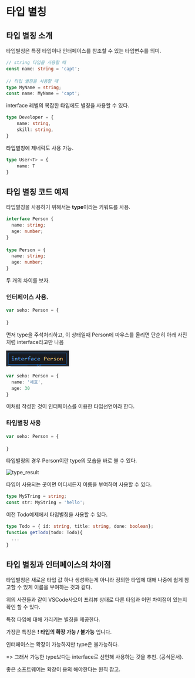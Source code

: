 # 타입 별칭

## 타입 별칭 소개

타입별칭은 특정 타입이나 인터페이스를 참조할 수 있는 타입변수를 의미.

```typescript
// string 타입을 사용할 때
const name: string = 'capt';

// 타입 별칭을 사용할 때
type MyName = string;
const name: MyName = 'capt';
```

interface 레벨의 복잡한 타입에도 별칭을 사용할 수 있다.

```typescript
type Developer = {
    name: string,
    skill: string,
}
```

타입별칭에 제네릭도 사용 가능.

```typescript
type User<T> = {
    name: T
}
```



## 타입 별칭 코드 예제

타입별칭을 사용하기 위해서는 **type**이라는 키워드를 사용.

```typescript
interface Person {
  name: string;
  age: number;
}

type Person = {
  name: string;
  age: number;
}
```

두 개의 차이를 보자.

### 인터페이스 사용.

```typescript
var seho: Person = {

}
```

먼저 type을 주석처리하고, 이 상태일때 Person에 마우스를 올리면 단순히 아래 사진처럼 interface라고만 나옴

![interface _esult](./readme_images/06_interface_result.png)



```typescript
var seho: Person = {
  name: '세호',
  age: 30
}
```

이처럼 작성한 것이 인터페이스를 이용한 타입선언이라 한다.



### 타입별칭 사용

```typescript
var seho: Person = {

}
```

타입별칭의 경우 Person이란 type의 모습을 바로 볼 수 있다.

![type_result](./readme_images/06_type_result.png)



타입이 사용되는 곳이면 어디서든지 이름을 부여하여 사용할 수 있다.

```typescript
type MySTring = string;
const str: MyString = 'hello';
```

이전 Todo예제에서 타입별칭을 사용할 수 있다.

```typescript
type Todo = { id: string, title: string, done: boolean};
function getTodo(todo: Todo){
  ...
}
```



## 타입 별칭과 인터페이스의 차이점

타입별칭은 새로운 타입 값 하나 생성하는게 아니라 정의한 타입에 대해 나중에 쉽게 참고할 수 있게 이름을 부여하는 것과 같다.

위의 사진들과 같이 VSCode사으이 프리뷰 상태로 다른 타입과 어떤 차이점이 있는지 확인 할 수 있다.



특정 타입에 대해 가리키는 별칭을 제공한다.



가장큰 특징은 **! 타입의 확장 가능 / 불가능** 입니다.

인터페이스는 확장이 가능하지만 type은 불가능하다.

=> 그래서 가능한 type보다는 interface로 선언해 사용하는 것을 추천. (공식문서).

좋은 소프트웨어는 확장이 용의 해야한다는 원칙 참고.
